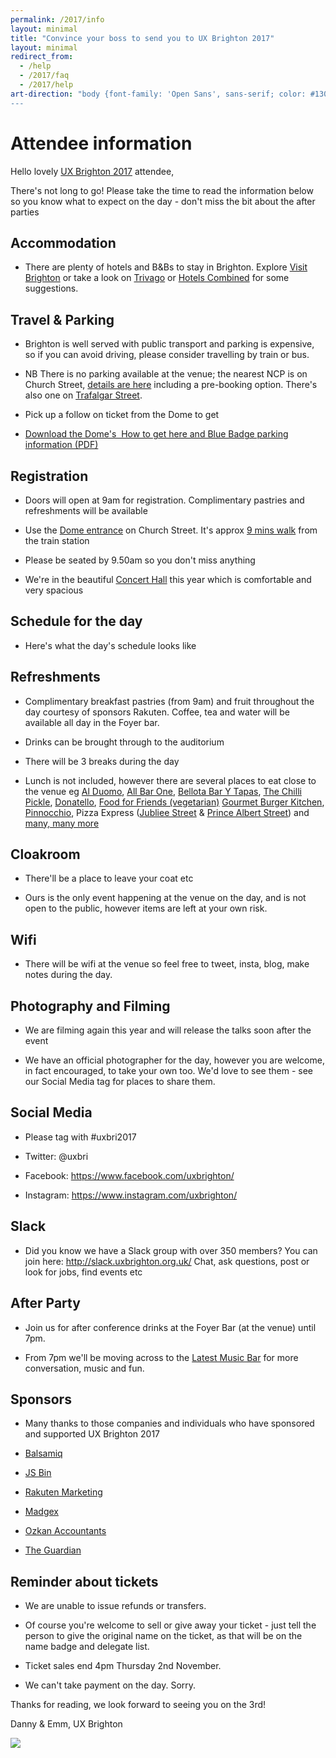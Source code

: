 ```yaml
---
permalink: /2017/info
layout: minimal
title: "Convince your boss to send you to UX Brighton 2017"
layout: minimal
redirect_from:
  - /help
  - /2017/faq
  - /2017/help
art-direction: "body {font-family: 'Open Sans', sans-serif; color: #130f30} h1, h2,h3 {font-family: 'museo-slab',sans-serif; line-height: 1.2} h2{font-size: 1.5rem; color: #1075b0} h3{font-size: 1.3rem; color: #b83246 !important}
---
```


# Attendee information

Hello lovely [UX Brighton 2017](http://uxbrighton.org.uk/2017) attendee,

There's not long to go! Please take the time to read the information below so you know what to expect on the day - don't miss the bit about the after parties

## Accommodation

-   There are plenty of hotels and B&Bs to stay in Brighton. Explore [Visit Brighton](http://www.visitbrighton.com/accommodation) or take a look on [Trivago](http://www.trivago.co.uk/brighton-73281/building/brighton-dome-1166160) or [Hotels Combined](http://www.hotelscombined.co.uk/Place/Brighton_Dome.htm) for some suggestions.

## Travel & Parking

-   Brighton is well served with public transport and parking is expensive, so if you can avoid driving, please consider travelling by train or bus.

-   NB There is no parking available at the venue; the nearest NCP is on Church Street, [details are here](http://www.ncp.co.uk/find-a-car-park/car-parks/brighton-theatre/) including a pre-booking option. There's also one on [Trafalgar Street](http://www.brighton-hove.gov.uk/content/parking-and-travel/parking/trafalgar-street-car-park).

-   Pick up a follow on ticket from the Dome to get

-   [Download the Dome's  How to get here and Blue Badge parking information (PDF)](https://brightondome.org/files/86bed4d68bdd6ba30dd8768f7c79e8e5.pdf)

## Registration

-   Doors will open at 9am for registration. Complimentary pastries and refreshments will be available

-   Use the [Dome entrance](http://brightondome.org/your_visit/venues/corn_exchange/) on Church Street. It's approx [9 mins walk](https://goo.gl/maps/zkU5qz2Zyok) from the train station

-   Please be seated by 9.50am so you don't miss anything

-   We're in the beautiful [Concert Hall](https://brightondome.org/your_visit/venues/concert_hall/) this year which is comfortable and very spacious

## Schedule for the day

-   Here's what the day's schedule looks like

## Refreshments

-   Complimentary breakfast pastries (from 9am) and fruit throughout the day courtesy of sponsors Rakuten. Coffee, tea and water will be available all day in the Foyer bar.

-   Drinks can be brought through to the auditorium

-   There will be 3 breaks during the day

-   Lunch is not included, however there are several places to eat close to the venue eg [Al Duomo](https://www.alduomo.co.uk/), [All Bar One](http://www.allbarone.co.uk/national-search/south-east/all-bar-one-brighton), [Bellota Bar Y Tapas](https://www.tripadvisor.co.uk/Restaurant_Review-g186273-d3815712-Reviews-Bellota-Brighton_East_Sussex_England.html), [The Chilli Pickle](http://thechillipickle.com/), [Donatello](http://www.donatello.co.uk/), [Food for Friends (vegetarian)](http://www.foodforfriends.com/)  [Gourmet Burger Kitchen](http://www.gbk.co.uk/location/brighton), [Pinnocchio](http://www.pinocchio.co.uk/), Pizza Express ([Jubliee Street](https://www.pizzaexpress.com/brighton-jubilee-street) & [Prince Albert Street](https://www.pizzaexpress.com/brighton-the-lanes)) and [many, many more](https://www.tripadvisor.co.uk/Restaurants-g186273-Brighton_East_Sussex_England.html)

## Cloakroom

-   There'll be a place to leave your coat etc

-   Ours is the only event happening at the venue on the day, and is not open to the public, however items are left at your own risk.

## Wifi

-   There will be wifi at the venue so feel free to tweet, insta, blog, make notes during the day.

## Photography and Filming

-   We are filming again this year and will release the talks soon after the event

-   We have an official photographer for the day, however you are welcome, in fact encouraged, to take your own too. We'd love to see them - see our Social Media tag for places to share them.

## Social Media

-   Please tag with #uxbri2017

-   Twitter: @uxbri

-   Facebook: <https://www.facebook.com/uxbrighton/>

-   Instagram: https://www.instagram.com/uxbrighton/

## Slack

-   Did you know we have a Slack group with over 350 members? You can join here: <http://slack.uxbrighton.org.uk/> Chat, ask questions, post or look for jobs, find events etc

## After Party

-   Join us for after conference drinks at the Foyer Bar (at the venue) until 7pm.

-   From 7pm we'll be moving across to the [Latest Music Bar](https://latestmusicbar.co.uk/contact/) for more conversation, music and fun.

## Sponsors

-   Many thanks to those companies and individuals who have sponsored and supported UX Brighton 2017

-   [Balsamiq](https://balsamiq.com/)

-   [JS Bin](http://jsbin.com/)

-   [Rakuten Marketing](https://rakutenmarketing.com/en-uk/careers.html)

-   [Madgex](https://www.madgex.com/careers/vacancies/3ACE858718)

-   [Ozkan Accountants](http://ozkan.accountants/)

-   [The Guardian](https://workforus.theguardian.com/jobs/kin0000p6)

## Reminder about tickets

-   We are unable to issue refunds or transfers.

-   Of course you're welcome to sell or give away your ticket - just tell the person to give the original name on the ticket, as that will be on the name badge and delegate list.

-   Ticket sales end 4pm Thursday 2nd November.

-   We can't take payment on the day. Sorry.

Thanks for reading, we look forward to seeing you on the 3rd!

Danny & Emm, UX Brighton

![](https://lh6.googleusercontent.com/MUdSDIYP8tHjjNmfENFvU5fPEAe3lbIqzbUEcKvGYxjLiX_XC1TLsbrf5xqnLKnOuLg4lldufcU3w_MTLgAIUZgQJ9ndqVHNKySTf8KPhpKbUDtwmcl4geihtrrvuMXjXezh3K6u)
